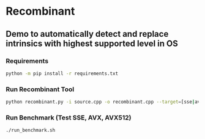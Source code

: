 # Recombinant

## Demo to automatically detect and replace intrinsics with highest supported level in OS

### Requirements
```bash
python -m pip install -r requirements.txt
```

### Run Recombinant Tool
```bash
python recombinant.py -i source.cpp -o recombinant.cpp --target=[sse|avx|avx512]


```

### Run Benchmark (Test SSE, AVX, AVX512)
```bash
./run_benchmark.sh
```
